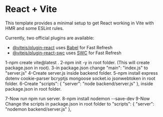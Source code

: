 # React + Vite

This template provides a minimal setup to get React working in Vite with HMR and some ESLint rules.

Currently, two official plugins are available:

- [@vitejs/plugin-react](https://github.com/vitejs/vite-plugin-react/blob/main/packages/plugin-react/README.md) uses [Babel](https://babeljs.io/) for Fast Refresh
- [@vitejs/plugin-react-swc](https://github.com/vitejs/vite-plugin-react-swc) uses [SWC](https://swc.rs/) for Fast Refresh


1-npm create vite@latest .
2-npm init -y in root folder.       (This will create package.json in root).
3-in package.json change "main": "index.js" to "server.js"
4-Create server.js inside backend folder.
5-npm install express dotenv cookie-parser bcryptjs mongoose socket.io jsonwebtoken  in root folder. 
6-Create "scripts": {
    "server": "node backend/server.js"
  },           inside package.json in root folder.

7-Now run npm run server.
8-npm install nodemon --save-dev
9-Now Change the scripts in package.json in root folder to "scripts": {
    "server": "nodemon backend/server.js"
  },